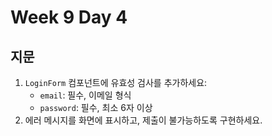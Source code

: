 # Week 9 Day 4

## 지문

1. `LoginForm` 컴포넌트에 유효성 검사를 추가하세요:  
   - `email`: 필수, 이메일 형식  
   - `password`: 필수, 최소 6자 이상  
2. 에러 메시지를 화면에 표시하고, 제출이 불가능하도록 구현하세요.
